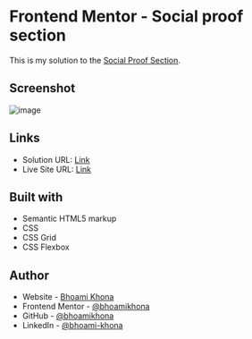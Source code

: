 # Frontend Mentor - Social proof section

This is my solution to the [Social Proof Section](https://www.frontendmentor.io/challenges/social-proof-section-6e0qTv_bA).

## Screenshot

![image](https://github.com/bhoamikhona/frontend-mentor-challenges/assets/50435319/88429e84-885f-49e6-a0f8-b5297844b134)

## Links

- Solution URL: [Link](https://github.com/bhoamikhona/frontend-mentor-challenges/tree/main/social-proof-section-main)
- Live Site URL: [Link](https://bhoamikhona.github.io/frontend-mentor-challenges/social-proof-section-main/index.html)

## Built with

- Semantic HTML5 markup
- CSS
- CSS Grid
- CSS Flexbox

## Author

- Website - [Bhoami Khona](https://bhoamikhona.github.io/bhoami-khona-website/)
- Frontend Mentor - [@bhoamikhona](https://www.frontendmentor.io/profile/bhoamikhona)
- GitHub - [@bhoamikhona](https://github.com/bhoamikhona)
- LinkedIn - [@bhoami-khona](https://www.linkedin.com/in/bhoami-khona/)

